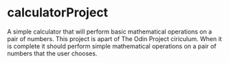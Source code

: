 # calculatorProject
A simple calculator that will perform basic mathematical operations on a pair of numbers. This project is apart of The Odin Project ciriculum. When it is 
complete it should perform simple mathematical operations on a pair of numbers that the user chooses.
